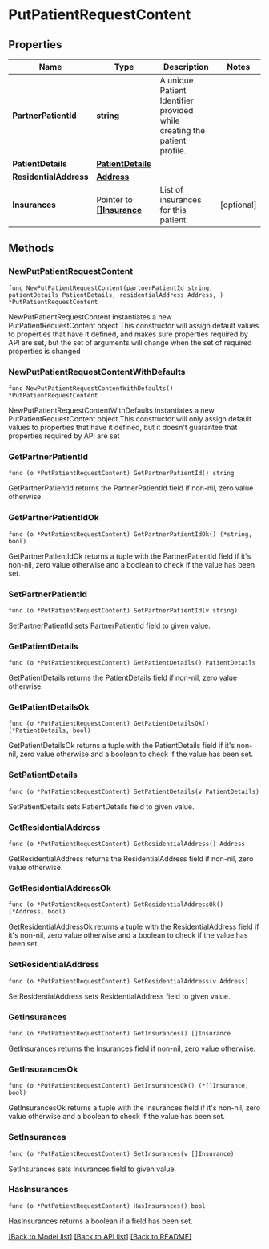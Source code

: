 # PutPatientRequestContent

## Properties

Name | Type | Description | Notes
------------ | ------------- | ------------- | -------------
**PartnerPatientId** | **string** | A unique Patient Identifier provided while creating the patient profile. | 
**PatientDetails** | [**PatientDetails**](PatientDetails.md) |  | 
**ResidentialAddress** | [**Address**](Address.md) |  | 
**Insurances** | Pointer to [**[]Insurance**](Insurance.md) | List of insurances for this patient. | [optional] 

## Methods

### NewPutPatientRequestContent

`func NewPutPatientRequestContent(partnerPatientId string, patientDetails PatientDetails, residentialAddress Address, ) *PutPatientRequestContent`

NewPutPatientRequestContent instantiates a new PutPatientRequestContent object
This constructor will assign default values to properties that have it defined,
and makes sure properties required by API are set, but the set of arguments
will change when the set of required properties is changed

### NewPutPatientRequestContentWithDefaults

`func NewPutPatientRequestContentWithDefaults() *PutPatientRequestContent`

NewPutPatientRequestContentWithDefaults instantiates a new PutPatientRequestContent object
This constructor will only assign default values to properties that have it defined,
but it doesn't guarantee that properties required by API are set

### GetPartnerPatientId

`func (o *PutPatientRequestContent) GetPartnerPatientId() string`

GetPartnerPatientId returns the PartnerPatientId field if non-nil, zero value otherwise.

### GetPartnerPatientIdOk

`func (o *PutPatientRequestContent) GetPartnerPatientIdOk() (*string, bool)`

GetPartnerPatientIdOk returns a tuple with the PartnerPatientId field if it's non-nil, zero value otherwise
and a boolean to check if the value has been set.

### SetPartnerPatientId

`func (o *PutPatientRequestContent) SetPartnerPatientId(v string)`

SetPartnerPatientId sets PartnerPatientId field to given value.


### GetPatientDetails

`func (o *PutPatientRequestContent) GetPatientDetails() PatientDetails`

GetPatientDetails returns the PatientDetails field if non-nil, zero value otherwise.

### GetPatientDetailsOk

`func (o *PutPatientRequestContent) GetPatientDetailsOk() (*PatientDetails, bool)`

GetPatientDetailsOk returns a tuple with the PatientDetails field if it's non-nil, zero value otherwise
and a boolean to check if the value has been set.

### SetPatientDetails

`func (o *PutPatientRequestContent) SetPatientDetails(v PatientDetails)`

SetPatientDetails sets PatientDetails field to given value.


### GetResidentialAddress

`func (o *PutPatientRequestContent) GetResidentialAddress() Address`

GetResidentialAddress returns the ResidentialAddress field if non-nil, zero value otherwise.

### GetResidentialAddressOk

`func (o *PutPatientRequestContent) GetResidentialAddressOk() (*Address, bool)`

GetResidentialAddressOk returns a tuple with the ResidentialAddress field if it's non-nil, zero value otherwise
and a boolean to check if the value has been set.

### SetResidentialAddress

`func (o *PutPatientRequestContent) SetResidentialAddress(v Address)`

SetResidentialAddress sets ResidentialAddress field to given value.


### GetInsurances

`func (o *PutPatientRequestContent) GetInsurances() []Insurance`

GetInsurances returns the Insurances field if non-nil, zero value otherwise.

### GetInsurancesOk

`func (o *PutPatientRequestContent) GetInsurancesOk() (*[]Insurance, bool)`

GetInsurancesOk returns a tuple with the Insurances field if it's non-nil, zero value otherwise
and a boolean to check if the value has been set.

### SetInsurances

`func (o *PutPatientRequestContent) SetInsurances(v []Insurance)`

SetInsurances sets Insurances field to given value.

### HasInsurances

`func (o *PutPatientRequestContent) HasInsurances() bool`

HasInsurances returns a boolean if a field has been set.


[[Back to Model list]](../README.md#documentation-for-models) [[Back to API list]](../README.md#documentation-for-api-endpoints) [[Back to README]](../README.md)


